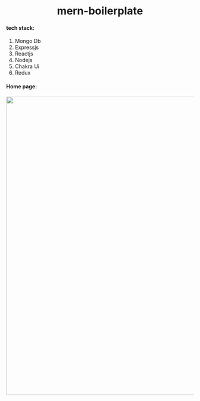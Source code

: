 <h1 align="center"> mern-boilerplate </h1>

#### tech stack:  

 1. Mongo Db  
 2. Expressjs  
 3. Reactjs  
 4. Nodejs  
 5. Chakra Ui  
 6. Redux  

#### Home page:  

<img width = "800" src="https://i.imgur.com/a7YFo86.png"/>  
